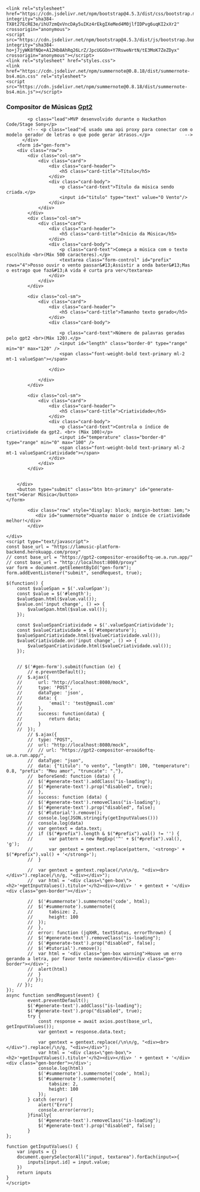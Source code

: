 <!DOCTYPE html>
<html lang="en">
<head>
    <meta charset="UTF-8">
    <meta name="viewport" content="width=device-width, initial-scale=1.0">
    <title>Gerador de Músicas</title>
    <script src="https://ajax.googleapis.com/ajax/libs/jquery/3.5.1/jquery.min.js"></script>
	<link rel="stylesheet" href="https://cdnjs.cloudflare.com/ajax/libs/bulma/0.7.5/css/bulma.min.css">
    <script src="https://cdn.jsdelivr.net/npm/axios/dist/axios.min.js"></script>
	
    <link rel="stylesheet" href="https://cdn.jsdelivr.net/npm/bootstrap@4.5.3/dist/css/bootstrap.min.css" integrity="sha384-TX8t27EcRE3e/ihU7zmQxVncDAy5uIKz4rEkgIXeMed4M0jlfIDPvg6uqKI2xXr2" crossorigin="anonymous">
    <script src="https://cdn.jsdelivr.net/npm/bootstrap@4.5.3/dist/js/bootstrap.bundle.min.js" integrity="sha384-ho+j7jyWK8fNQe+A12Hb8AhRq26LrZ/JpcUGGOn+Y7RsweNrtN/tE3MoK7ZeZDyx" crossorigin="anonymous"></script>
	<link rel="stylesheet" href="styles.css">
	<link href="https://cdn.jsdelivr.net/npm/summernote@0.8.18/dist/summernote-bs4.min.css" rel="stylesheet">
    <script src="https://cdn.jsdelivr.net/npm/summernote@0.8.18/dist/summernote-bs4.min.js"></script>
</head>
<body>
    <div class="container">
        <div class="jumbotron">
            <h3>Compositor de Músicas <a href="https://openai.com/blog/gpt-2-1-5b-release/">Gpt2</a></h3>

            <p class="lead">MVP desenvolvido durante o Hackathon Code/Stage Sony</p>            
            <!-- <p class="lead">É usado uma api proxy para conectar com o modelo gerador de letras o que pode gerar atrasos.</p>             -->
          </div>
		<form id="gen-form">
        <div class="row">
			<div class="col-sm">
                <div class="card">
                    <div class="card-header">
                        <h5 class="card-title">Título</h5>
                    </div>
                    <div class="card-body">
                        <p class="card-text">Título da música sendo criada.</p>
                        <input id="titulo" type="text" value="O Vento"/>                          
                    </div>
                </div>  
            </div>
            <div class="col-sm">
                <div class="card">
                    <div class="card-header">
                        <h5 class="card-title">Início da Música</h5>
                    </div>
                    <div class="card-body">
                        <p class="card-text">Começa a música com o texto escolhido <br>(Máx 500 caracteres).</p>
                        <textarea class="form-control" id="prefix" rows="4">Posso ouvir o vento passar&#13;Assistir a onda bater&#13;Mas o estrago que faz&#13;A vida é curta pra ver</textarea>
                    </div>
                </div>  
            </div>

            <div class="col-sm">
                <div class="card">
                    <div class="card-header">
                        <h5 class="card-title">Tamanho texto gerado</h5>
                    </div>
                    <div class="card-body">
                        
                        <p class="card-text">Número de palavras geradas pelo gpt2 <br>(Máx 120).</p>
                        <input id="length" class="border-0" type="range" min="0" max="120" />  
                        <span class="font-weight-bold text-primary ml-2 mt-1 valueSpan"></span>
                    
                    </div>
                    
                </div>  
            </div>

            <div class="col-sm">
                <div class="card">
                    <div class="card-header">
                        <h5 class="card-title">Criatividade</h5>
                    </div>
                    <div class="card-body">
                        <p class="card-text">Controla o índice de criatividade da gpt2. <br> (Máx 100)</p>
                        <input id="temperature" class="border-0" type="range" min="0" max="100" />  
                        <span class="font-weight-bold text-primary ml-2 mt-1 valueSpanCriatividade"></span>
                    </div>
                </div>  
			</div>
			
            
        </div>
		<button type="submit" class="btn btn-primary" id="generate-text">Gerar Música</button>
	</form>
		
           	<div class="row" style="display: block; margin-bottom: 1em;">
			   <div id="summernote">Quanto maior o índice de criatividade melhor!</div>
			</div> 
			
    </div>
	<script type="text/javascript">
	const base_url = "https://lamusic-platform-backend.herokuapp.com/proxy"
	// const base_url = "https://gpt2-compositor-eroai6oftq-ue.a.run.app/"    
	// const base_url = "http://localhost:8080/proxy"
    var form = document.getElementById("gen-form");
	form.addEventListener("submit", sendRequest, true);	

	$(function() {
        const $valueSpan = $('.valueSpan');
        const $value = $('#length');
        $valueSpan.html($value.val());
        $value.on('input change', () => {
            $valueSpan.html($value.val());
        });

		const $valueSpanCriatividade = $('.valueSpanCriatividade');
        const $valueCriatividade = $('#temperature');
        $valueSpanCriatividade.html($valueCriatividade.val());
        $valueCriatividade.on('input change', () => {
            $valueSpanCriatividade.html($valueCriatividade.val());
        });

		
		// $('#gen-form').submit(function (e) {
			// e.preventDefault();
		// 	$.ajax({
		// 		url: "http://localhost:8080/mock",
		// 		type: 'POST',
		// 		dataType: 'json',
		// 		data: {
		// 			'email': 'test@gmail.com'
		// 		},
		// 		success: function(data) {
		// 			return data;
		// 		}
		// 	});
			// $.ajax({
			// 	type: "POST",
			// 	url: "http://localhost:8080/mock",
			// 	// url: "https://gpt2-compositor-eroai6oftq-ue.a.run.app/",
			// 	dataType: "json",
			// 	data: {"titulo": "o vento",	"length": 100, "temperature": 0.8, "prefix": "Meu amor", "truncate": "."},
			// 	beforeSend: function (data) {
			// 	$('#generate-text').addClass("is-loading");
			// 	$('#generate-text').prop("disabled", true);
			// 	},
			// 	success: function (data) {
			// 	$('#generate-text').removeClass("is-loading");
			// 	$('#generate-text').prop("disabled", false);
			// 	$('#tutorial').remove();
			// 	console.log(JSON.stringify(getInputValues()))
			// 	console.log(data)
			// 	var gentext = data.text;
			// 	if ($("#prefix").length & $("#prefix").val() != '') {
			// 		var pattern = new RegExp('^' + $("#prefix").val(), 'g');
			// 		var gentext = gentext.replace(pattern, '<strong>' + $("#prefix").val() + '</strong>');
			// 	}

			// 	var gentext = gentext.replace(/\n\n/g, "<div><br></div>").replace(/\n/g, "<div></div>");
			// 	var html = '<div class=\"gen-box\"><h2>'+getInputValues().titulo+'</h2><div></div> ' + gentext + '</div><div class="gen-border"></div>';
						
			// 	$('#summernote').summernote('code', html);
			// 	$('#summernote').summernote({        
        	// 		tabsize: 2,
        	// 		height: 100
			// 	});
			// 	},
			// 	error: function (jqXHR, textStatus, errorThrown) {
			// 	$('#generate-text').removeClass("is-loading");
			// 	$('#generate-text').prop("disabled", false);
			// 	$('#tutorial').remove();
			// 	var html = '<div class="gen-box warning">Houve um erro gerando a letra, por favor tente novamente</div><div class="gen-border"></div>';
			// 	alert(html)
			// 	}
			// });
    	// });
    });
	async function sendRequest(event) {
			event.preventDefault();
			$('#generate-text').addClass("is-loading");
			$('#generate-text').prop("disabled", true);
			try {			
				const response = await axios.post(base_url, getInputValues());
				var gentext = response.data.text;				

				var gentext = gentext.replace(/\n\n/g, "<div><br></div>").replace(/\n/g, "<div></div>");
				var html = '<div class=\"gen-box\"><h2>'+getInputValues().titulo+'</h2><div></div> ' + gentext + '</div><div class="gen-border"></div>';
				console.log(html)		
				$('#summernote').summernote('code', html);
				$('#summernote').summernote({        
        			tabsize: 2,
        			height: 100
				});
			} catch (error) {
				alert("Erro")
				console.error(error);			
			}finally{
				$('#generate-text').removeClass("is-loading");
				$('#generate-text').prop("disabled", false);				
			}
	};
	
	function getInputValues() {
		var inputs = {}
		document.querySelectorAll("input, textarea").forEach(input=>{		
			inputs[input.id] = input.value;
		})	
		return inputs	
  	}
    </script>
</body>
</html>
